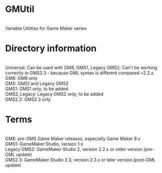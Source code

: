 # GMUtil
<br>Variable Utilities for Game Maker series

# Directory information
<br>Universal: Can be used with GM8, GMS1, Legacy GMS2; Can't be working correctly in GMS2.3 - because GML syntax is different compared ~2.2.x.
<br>GM8: GM8 only
<br>GMS: GMS1 and Legacy GMS2
<br>GMS1: GMS1 only, to be added
<br>GMS2_Legacy: Legacy GMS2 only, to be added
<br>GMS2.3: GMS2.3 only

# Terms
<br>GM8: pre-GMS Game Maker releases, especially Game Maker 8.x
<br>GMS1: GameMaker:Studio, version 1.x
<br>Legacy GMS2: GameMaker Studio 2, version 2.2.x or older version.(pre-GML update)
<br>GMS2.3: GameMaker Studio 2.3, version 2.3.x or later version.(post-GML update)
